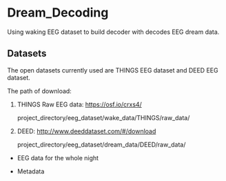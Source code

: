 # Dream_Decoding
Using waking EEG dataset to build decoder with decodes EEG dream data. 

## Datasets
The open datasets currently used are THINGS EEG dataset and DEED EEG dataset. 

The path of download:

1. THINGS Raw EEG data: https://osf.io/crxs4/
   
   project_directory/eeg_dataset/wake_data/THINGS/raw_data/
   
3. DEED: http://www.deeddataset.com/#/download
   
   project_directory/eeg_dataset/dream_data/DEED/raw_data/

* EEG data for the whole night

* Metadata
